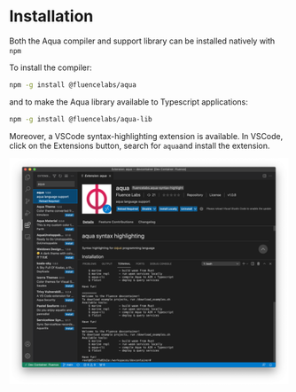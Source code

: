 # Installation

Both the Aqua compiler and support library can be installed natively with `npm`

To install the compiler:

```bash
npm -g install @fluencelabs/aqua
```

and to make the Aqua library available to Typescript applications:

```bash
npm -g install @fluencelabs/aqua-lib
```

Moreover, a VSCode syntax-highlighting extension is available. In VSCode, click on the Extensions button, search for `aqua`and install the extension.

![Aqua Extension for VSCode](<../.gitbook/assets/Screen Shot 2021-06-29 at 1.06.39 PM.png>)









